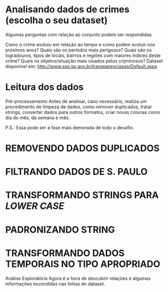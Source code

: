 # Analisando dados de crimes (escolha o seu dataset)
Algumas perguntas com relação ao conjunto podem ser respondidas

Como o crime evoluiu em relação ao tempo e como podem evoluir nos próximos anos?
Quais são os períodos mais perigosos?
Quais são os logradouros, tipos de locais, bairros e regiões com maiores índices deste crime?
Quais os objetos/situação mais visados pelos crijminosos?
Dataset disponível em: http://www.ssp.sp.gov.br/transparenciassp/Default.aspx

# Leitura dos dados
Pré-processamento
Antes de analisar, caso necessário, realiza um procedimento de limpeza de dados, como remover duplicados, tratar strings, converter dados para outros formatos, criar novas colunas como dia do mês, da semana e mês.

P.S.: Essa pode ser a fase mais demorada de todo o desafio.

# REMOVENDO DADOS DUPLICADOS

# FILTRANDO DADOS DE S. PAULO

# TRANSFORMANDO STRINGS PARA _LOWER CASE_

# PADRONIZANDO STRING

# TRANSFORMANDO DADOS TEMPORAIS NO TIPO APROPRIADO
Análise Exploratória
Agora é a hora de descobrir relações e algumas informações escondidas nas linhas do dataset.

 
